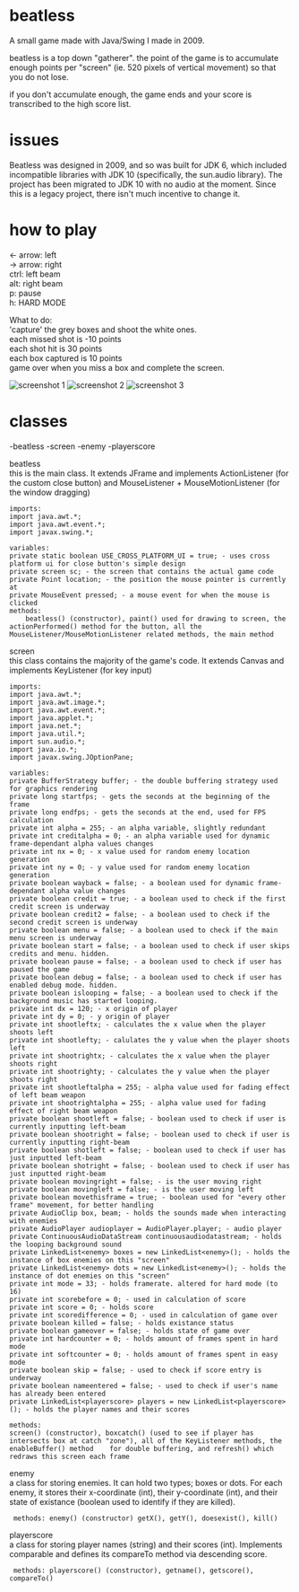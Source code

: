 # beatless

A small game made with Java/Swing I made in 2009.

beatless is a top down "gatherer". the point of the game is to accumulate enough points per "screen" (ie. 520 pixels of vertical movement) so that you do not lose.

if you don't accumulate enough, the game ends and your score is transcribed to the high score list.

# issues

Beatless was designed in 2009, and so was built for JDK 6, which included incompatible libraries with JDK 10 (specifically, the sun.audio library). The project has been migrated to JDK 10 with no audio at the moment. Since this is a legacy project, there isn't much incentive to change it.

# how to play

<- arrow: left  
-> arrow: right  
ctrl: left beam  
alt: right beam  
p: pause  
h: HARD MODE  

What to do:  
'capture' the grey boxes and shoot the white ones.  
each missed shot is -10 points  
each shot hit is 30 points  
each box captured is 10 points  
game over when you miss a box and complete the screen.  

![screenshot 1](https://github.com/gfpuch/beatless/blob/master/readme_photos/beatless_1.png?raw=true)
![screenshot 2](https://github.com/gfpuch/beatless/blob/master/readme_photos/beatless_2.png?raw=true)
![screenshot 3](https://github.com/gfpuch/beatless/blob/master/readme_photos/beatless_3.png?raw=true)

# classes

-beatless
-screen
-enemy
-playerscore

beatless  
	this is the main class. It extends JFrame and implements ActionListener (for the custom close button) and MouseListener + MouseMotionListener (for the window dragging)
	
	imports:
	import java.awt.*;
	import java.awt.event.*;
	import javax.swing.*;

	variables:
	private static boolean USE_CROSS_PLATFORM_UI = true; - uses cross platform ui for close button's simple design
	private screen sc; - the screen that contains the actual game code
	private Point location; - the position the mouse pointer is currently at
	private MouseEvent pressed; - a mouse event for when the mouse is clicked
	methods:
		beatless() (constructor), paint() used for drawing to screen, the actionPerformed() method for the button, all the MouseListener/MouseMotionListener related methods, the main method

screen  
	this class contains the majority of the game's code. It extends Canvas and implements KeyListener (for key input)

	imports:
	import java.awt.*;
	import java.awt.image.*;
	import java.awt.event.*;
	import java.applet.*;
	import java.net.*;
	import java.util.*;
	import sun.audio.*;
	import java.io.*;
	import javax.swing.JOptionPane;

	variables:
	private BufferStrategy buffer; - the double buffering strategy used for graphics rendering
	private long startfps; - gets the seconds at the beginning of the frame
	private long endfps; - gets the seconds at the end, used for FPS calculation
	private int alpha = 255; - an alpha variable, slightly redundant
	private int creditalpha = 0; - an alpha variable used for dynamic frame-dependant alpha values changes
	private int nx = 0; - x value used for random enemy location generation
	private int ny = 0; - y value used for random enemy location generation
	private boolean wayback = false; - a boolean used for dynamic frame-dependant alpha value changes
	private boolean credit = true; - a boolean used to check if the first credit screen is underway
	private boolean credit2 = false; - a boolean used to check if the second credit screen is underway
	private boolean menu = false; - a boolean used to check if the main menu screen is underway
	private boolean start = false; - a boolean used to check if user skips credits and menu. hidden.
	private boolean pause = false; - a boolean used to check if user has paused the game
	private boolean debug = false; - a boolean used to check if user has enabled debug mode. hidden.
	private boolean islooping = false; - a boolean used to check if the background music has started looping.
	private int dx = 120; - x origin of player
	private int dy = 0; - y origin of player
	private int shootleftx; - calculates the x value when the player shoots left
	private int shootlefty; - calulates the y value when the player shoots left
	private int shootrightx; - calculates the x value when the player shoots right 
	private int shootrighty; - calculates the y value when the player shoots right
	private int shootleftalpha = 255; - alpha value used for fading effect of left beam weapon
	private int shootrightalpha = 255; - alpha value used for fading effect of right beam weapon
	private boolean shootleft = false; - boolean used to check if user is currently inputting left-beam
	private boolean shootright = false; - boolean used to check if user is currently inputting right-beam
	private boolean shotleft = false; - boolean used to check if user has just inputted left-beam
	private boolean shotright = false; - boolean used to check if user has just inputted right-beam
	private boolean movingright = false; - is the user moving right
	private boolean movingleft = false; - is the user moving left
	private boolean movethisframe = true; - boolean used for "every other frame" movement, for better handling
	private AudioClip box, beam; - holds the sounds made when interacting with enemies
	private AudioPlayer audioplayer = AudioPlayer.player; - audio player
	private ContinuousAudioDataStream continuousaudiodatastream; - holds the looping background sound
	private LinkedList<enemy> boxes = new LinkedList<enemy>(); - holds the instance of box enemies on this "screen"
	private LinkedList<enemy> dots = new LinkedList<enemy>(); - holds the instance of dot enemies on this "screen"
	private int mode = 33; - holds framerate. altered for hard mode (to 16)
	private int scorebefore = 0; - used in calculation of score
	private int score = 0; - holds score
	private int scoredifference = 0; - used in calculation of game over
	private boolean killed = false; - holds existance status
	private boolean gameover = false; - holds state of game over
	private int hardcounter = 0; - holds amount of frames spent in hard mode
	private int softcounter = 0; - holds amount of frames spent in easy mode
	private boolean skip = false; - used to check if score entry is underway
	private boolean nameentered = false; - used to check if user's name has already been entered
	private LinkedList<playerscore> players = new LinkedList<playerscore>(); - holds the player names and their scores
	
    methods:
	screen() (constructor), boxcatch() (used to see if player has intersects box at catch "zone"), all of the KeyListener methods, the enableBuffer() method 	for double buffering, and refresh() which redraws this screen each frame

enemy  
	a class for storing enemies. It can hold two types; boxes or dots. For each enemy, it stores their x-coordinate (int), their y-coordinate (int), and 		their state of existance (boolean used to identify if they are killed).

     methods: enemy() (constructor) getX(), getY(), doesexist(), kill()

playerscore  
	a class for storing player names (string) and their scores (int). Implements comparable and defines its compareTo method via descending score.

     methods: playerscore() (constructor), getname(), getscore(), compareTo()
